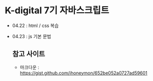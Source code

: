 # K-digital 7기 자바스크립트
+ 04.22 : html / css 복습
+ 04.23 : js 기본 문법

  ## 참고 사이트
  + 마크다운 : https://gist.github.com/ihoneymon/652be052a0727ad59601
